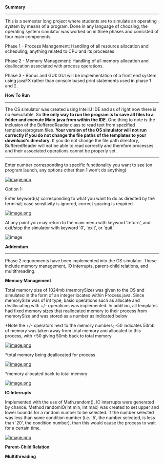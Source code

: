 **Summary**

-----------------------------------

This is a semester long project where students are to simulate an operating system by means of a program. Done in any language of choosing, the operating system simulator was worked on in three phases and consisted of four main components.

Phase 1 - Process Management: Handling of all resource allocation and scheduling; anything related to CPU and its processes.

Phase 2 - Memory Management: Handling of all memory allocation and deallocation associated with process operations.

Phase 3 - Bonus and GUI: GUI will be implementation of a front end system using javaFX rather than console based print statements used in phase 1 and 2. 

**How To Run**

-----------------------------------

The OS simulator was created using IntelliJ IDE and as of right now there is no executable. So **the only way to run the program is to save all files to a folder and execute Main.java from within the IDE**. One thing to note is the inclusion of the BufferedReader class to read text from specified templates/program files. **Your version of the OS simulator will not run correctly if you do not change the file paths of the templates to your download's directory**. If you do not change the file path directory, BufferedReader will not be able to read correctly and therefore processes and their associated operations cannot be properly set. 

-----------------------------------

Enter number corresponding to specific functionality you want to see (on program launch, any options other than 1 won't do anything)

[![image.png](https://i.postimg.cc/pr00y3t4/image.png)](https://postimg.cc/0KwGBWj0)

Option 1:

Enter keyword(s) corresponding to what you want to do as directed by the terminal; case sensitivity is ignored, correct spacing is required

[![image.png](https://i.postimg.cc/ZKxNP6BY/image.png)](https://postimg.cc/MvXXqMmg)

At any point you may return to the main menu with keyword 'return', and exit/stop the simulator with keyword '0', 'exit', or 'quit' 

![image](https://user-images.githubusercontent.com/61268356/140006314-2dbdf94f-ab22-45fe-8eb0-d394807a76ac.png)

**Addendum**

-----------------------------------

Phase 2 requirements have been implemented into the OS simulator. These include memory management, IO interrupts, parent-child relations, and multithreading.

**Memory Management**

Total memory size of 1024mb (memorySize) was given to the OS and simulated in the form of an integer located within Process.java. Since memorySize was of int type, basic operations such as allocate and deallocating with +/- operations was implemented. In addition, all templates had fixed memory sizes that reallocated memory to their process from memorySize and was stored as a number as indicated below

*Note the +/- operators next to the memory numbers; -50 indicates 50mb of memory was taken away from total memory and allocated to this process, with +50 giving 50mb back to total memory 

[![image.png](https://i.postimg.cc/2yT2wqnT/image.png)](https://postimg.cc/8fJRkzKr)

*total memory being deallocated for process

[![image.png](https://i.postimg.cc/GmYrMrSG/image.png)](https://postimg.cc/qNk9qfrv)

*memory allocated back to total memory

[![image.png](https://i.postimg.cc/sgFCGqDX/image.png)](https://postimg.cc/crcbVD3y)

**IO Interrupts**

Implemented with the use of Math.random(), IO interrupts were generated by chance. Method randomIO(int min, int max) was created to set upper and lower bounds for a random number to be selected. If the number selected was less than some condition number (i.e. '5', the number selected, is less than '20', the condition number), than this would cause the process to wait for a certain time. 

[![image.png](https://i.postimg.cc/VNxCxYYw/image.png)](https://postimg.cc/06Cjm1MX)

**Parent-Child Relation**


**Multithreading**


